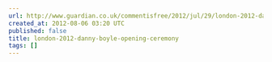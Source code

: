 ```yaml
---
url: http://www.guardian.co.uk/commentisfree/2012/jul/29/london-2012-danny-boyle-opening-ceremony?CMP=twt_gu
created_at: 2012-08-06 03:20 UTC
published: false
title: london-2012-danny-boyle-opening-ceremony
tags: []
---
```




